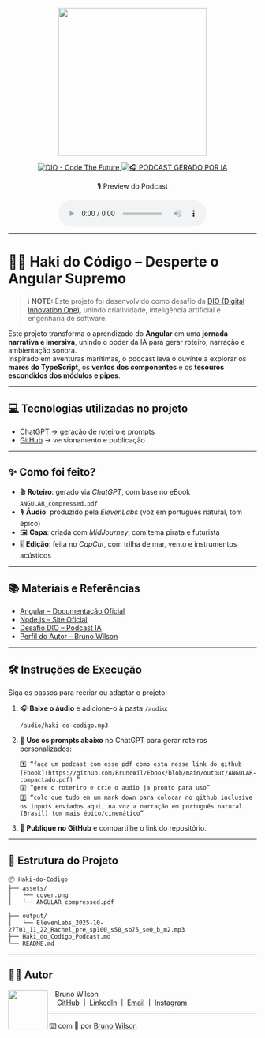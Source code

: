 <p align="center">
<img 
    src="./assets/cover.png"
    width="300"
/>
</p>

<p align="center">
<a href="https://dio.me/">
    <img 
        src="https://img.shields.io/badge/DIO-Code_The_Future-28DA77?logo=youtube" 
        alt="DIO - Code The Future">
</a>
<a href="https://dio.me/">
<img 
    src="https://img.shields.io/badge/🎧_PODCAST_GERADO_POR_IA-FF5E72" 
    alt="🎧 PODCAST GERADO POR IA">
</a>
</p>

<p align="center">
    🎙️ Preview do Podcast
</p>

<div align="center">
    <audio src="./audio/haki-do-codigo.mp3" controls title="Haki do Código - Podcast"></audio>
</div>

---

# 🏴‍☠️ Haki do Código – Desperte o Angular Supremo  

> ℹ️ **NOTE:** Este projeto foi desenvolvido como desafio da [DIO (Digital Innovation One)](https://dio.me), unindo criatividade, inteligência artificial e engenharia de software.

Este projeto transforma o aprendizado do **Angular** em uma **jornada narrativa e imersiva**, unindo o poder da IA para gerar roteiro, narração e ambientação sonora.  
Inspirado em aventuras marítimas, o podcast leva o ouvinte a explorar os **mares do TypeScript**, os **ventos dos componentes** e os **tesouros escondidos dos módulos e pipes**.  

---

## 💻 Tecnologias utilizadas no projeto

- [ChatGPT](https://chat.openai.com/) → geração de roteiro e prompts  
- [GitHub](https://github.com/) → versionamento e publicação  

---

## ✨ Como foi feito?

- 🎬 **Roteiro**: gerado via *ChatGPT*, com base no eBook `ANGULAR_compressed.pdf`  
- 🎙️ **Áudio**: produzido pela *ElevenLabs* (voz em português natural, tom épico)  
- 🖼️ **Capa**: criada com *MidJourney*, com tema pirata e futurista  
- 🎚️ **Edição**: feita no *CapCut*, com trilha de mar, vento e instrumentos acústicos  

---

## 📚 Materiais e Referências

- [Angular – Documentação Oficial](https://angular.io/docs)  
- [Node.js – Site Oficial](https://nodejs.org/)  
- [Desafio DIO – Podcast IA](https://github.com/felipeAguiarCode/prompts-for-podcast-generate-by-ia)  
- [Perfil do Autor – Bruno Wilson](https://github.com/BrunoWil)  

---

## 🛠️ Instruções de Execução

Siga os passos para recriar ou adaptar o projeto:

1. 🎧 **Baixe o áudio** e adicione-o à pasta `/audio`:
   ```
   /audio/haki-do-codigo.mp3
   ```
2. 🧠 **Use os prompts abaixo** no ChatGPT para gerar roteiros personalizados:
   ```text
   1️⃣ “faça um podcast com esse pdf como esta nesse link do github [Ebook](https://github.com/BrunoWil/Ebook/blob/main/output/ANGULAR-compactado.pdf) ”
   2️⃣ “gere o roteriro e crie o audio ja pronto para uso”
   3️⃣ “colo que tudo em um mark down para colocar no github inclusive os inputs enviados aqui, na voz a narração em português natural (Brasil) tom mais épico/cinemático”
   ```
3. 🚀 **Publique no GitHub** e compartilhe o link do repositório.  

---

## 🧾 Estrutura do Projeto

```
📦 Haki-do-Codigo
├── assets/
│   └── cover.png
│   └── ANGULAR_compressed.pdf

├── output/
│   └── ElevenLabs_2025-10-27T01_11_22_Rachel_pre_sp100_s50_sb75_se0_b_m2.mp3
├── Haki_do_Codigo_Podcast.md
└── README.md
```

---

## 👨‍💻 Autor

<p>
    <img 
      align=left 
      margin=10 
      width=80 
      src="https://avatars.githubusercontent.com/u/37452836?v=4"
    />
    <p>&nbsp;&nbsp;&nbsp;Bruno Wilson<br>
    &nbsp;&nbsp;&nbsp;
    <a href="https://github.com/BrunoWil">GitHub</a>
    &nbsp;|&nbsp;
    <a href="https://www.linkedin.com/in/bruno-wilson">LinkedIn</a>
    &nbsp;|&nbsp;
    <a href="mailto:Bruno.wilson.m@gmail.com">Email</a>
    &nbsp;|&nbsp;
    <a href="https://www.instagram.com/">Instagram</a>
    </p>
</p>

---

⌨️ com 💜 por [Bruno Wilson](https://github.com/BrunoWil)
